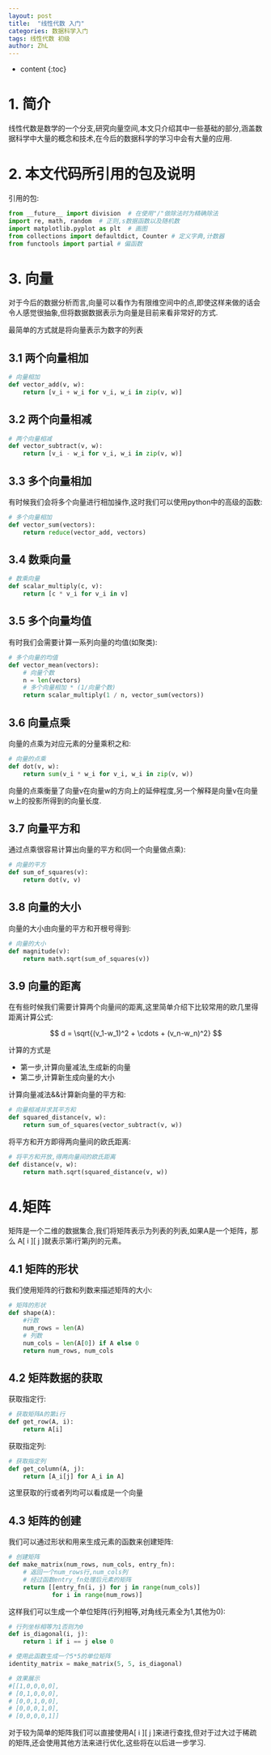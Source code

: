 ```yaml
---
layout: post
title:  "线性代数 入门"
categories: 数据科学入门
tags: 线性代数 初级
author: ZhL
---
```


* content
{:toc}

# 1. 简介


线性代数是数学的一个分支,研究向量空间,本文只介绍其中一些基础的部分,涵盖数据科学中大量的概念和技术,在今后的数据科学的学习中会有大量的应用.


# 2. 本文代码所引用的包及说明


引用的包:

```python
from __future__ import division  # 在使用"/"做除法时为精确除法
import re, math, random  # 正则,s数据函数以及随机数
import matplotlib.pyplot as plt  # 画图
from collections import defaultdict, Counter # 定义字典,计数器
from functools import partial # 偏函数
```


# 3. 向量

对于今后的数据分析而言,向量可以看作为有限维空间中的点,即使这样来做的话会令人感觉很抽象,但将数据数据表示为向量是目前来看非常好的方式.

最简单的方式就是将向量表示为数字的列表

## 3.1 两个向量相加
```python
# 向量相加
def vector_add(v, w):
    return [v_i + w_i for v_i, w_i in zip(v, w)]
```

## 3.2 两个向量相减
```python
# 两个向量相减
def vector_subtract(v, w):
    return [v_i - w_i for v_i, w_i in zip(v, w)]
```

## 3.3 多个向量相加

有时候我们会将多个向量进行相加操作,这时我们可以使用python中的高级的函数:
```python
# 多个向量相加
def vector_sum(vectors):
    return reduce(vector_add, vectors)
```

## 3.4 数乘向量

```python
# 数乘向量
def scalar_multiply(c, v):
    return [c * v_i for v_i in v]
```


## 3.5 多个向量均值

有时我们会需要计算一系列向量的均值(如聚类):

```python
# 多个向量的均值
def vector_mean(vectors):
    # 向量个数
    n = len(vectors)
    # 多个向量相加 * (1/向量个数)
    return scalar_multiply(1 / n, vector_sum(vectors))
```


## 3.6 向量点乘

向量的点乘为对应元素的分量乘积之和:

```python
# 向量的点乘
def dot(v, w):
    return sum(v_i * w_i for v_i, w_i in zip(v, w))
```

向量的点乘衡量了向量v在向量w的方向上的延伸程度,另一个解释是向量v在向量w上的投影所得到的向量长度.

## 3.7 向量平方和

通过点乘很容易计算出向量的平方和(同一个向量做点乘):

```python
# 向量的平方
def sum_of_squares(v):
    return dot(v, v)
```

## 3.8 向量的大小

向量的大小由向量的平方和开根号得到:

```python
# 向量的大小
def magnitude(v):
    return math.sqrt(sum_of_squares(v))
```


## 3.9 向量的距离

在有些时候我们需要计算两个向量间的距离,这里简单介绍下比较常用的欧几里得距离计算公式:

$$
d = \sqrt{(v_1-w_1)^2 + \cdots + (v_n-w_n)^2}
$$

 计算的方式是
 - 第一步,计算向量减法,生成新的向量
 - 第二步,计算新生成向量的大小

计算向量减法&&计算新向量的平方和:

```python
# 向量相减并求其平方和
def squared_distance(v, w):
    return sum_of_squares(vector_subtract(v, w))
```

 将平方和开方即得两向量间的欧氏距离:

 ```python
 # 将平方和开放,得两向量间的欧氏距离
 def distance(v, w):
     return math.sqrt(squared_distance(v, w))
 ```


# 4.矩阵

矩阵是一个二维的数据集合,我们将矩阵表示为列表的列表,如果A是一个矩阵，那么 A[ i ][ j ]就表示第i行第j列的元素。


## 4.1 矩阵的形状

我们使用矩阵的行数和列数来描述矩阵的大小:

```python
# 矩阵的形状
def shape(A):
    #行数
    num_rows = len(A)
    # 列数
    num_cols = len(A[0]) if A else 0
    return num_rows, num_cols
```

## 4.2 矩阵数据的获取

获取指定行:

```python
# 获取矩阵A的第i行
def get_row(A, i):
    return A[i]
```

获取指定列:

```python
# 获取指定列
def get_column(A, j):
    return [A_i[j] for A_i in A]
```

这里获取的行或者列均可以看成是一个向量

## 4.3 矩阵的创建

我们可以通过形状和用来生成元素的函数来创建矩阵:

```python
# 创建矩阵
def make_matrix(num_rows, num_cols, entry_fn):
    # 返回一个num_rows行,num_cols列
    # 经过函数entry_fn处理后元素的矩阵
    return [[entry_fn(i, j) for j in range(num_cols)]
            for i in range(num_rows)]
```

这样我们可以生成一个单位矩阵(行列相等,对角线元素全为1,其他为0):

```python
# 行列坐标相等为1否则为0
def is_diagonal(i, j):
    return 1 if i == j else 0

# 使用此函数生成一个5*5的单位矩阵
identity_matrix = make_matrix(5, 5, is_diagonal)

# 效果展示
#[[1,0,0,0,0],
# [0,1,0,0,0],
# [0,0,1,0,0],
# [0,0,0,1,0],
# [0,0,0,0,1]]
```

对于较为简单的矩阵我们可以直接使用A[ i ][ j ]来进行查找,但对于过大过于稀疏的矩阵,还会使用其他方法来进行优化,这些将在以后进一步学习.
